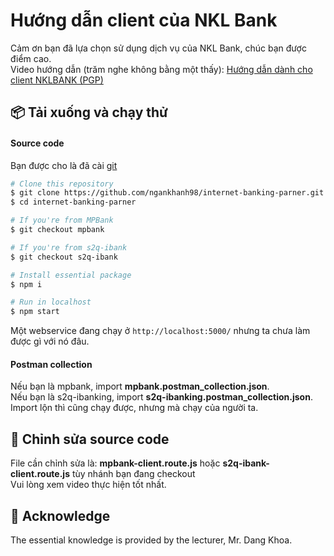 # Hướng dẫn client của NKL Bank
Cảm ơn bạn đã lựa chọn sử dụng dịch vụ của NKL Bank, chúc bạn được điểm cao.<br>
Video hướng dẫn (trăm nghe không bằng một thấy): [Hướng dẫn dành cho client NKLBANK (PGP)](https://youtu.be/lMOxCBtjNGM)
## 📦 Tải xuống và chạy thử
#### Source code

Bạn được cho là đã cài [git](https://git-scm.com/)

```bash
# Clone this repository
$ git clone https://github.com/ngankhanh98/internet-banking-parner.git
$ cd internet-banking-parner

# If you're from MPBank
$ git checkout mpbank

# If you're from s2q-ibank
$ git checkout s2q-ibank

# Install essential package
$ npm i

# Run in localhost
$ npm start
```
Một webservice đang chạy ở `http://localhost:5000/` nhưng ta chưa làm được gì với nó đâu.

#### Postman collection
Nếu bạn là mpbank, import **mpbank.postman_collection.json**.<br>
Nếu bạn là s2q-ibanking, import **s2q-ibanking.postman_collection.json**. Import lộn thì cũng chạy được, nhưng mà chạy của người ta.

## 🎯 Chỉnh sửa source code
File cần chỉnh sửa là: **mpbank-client.route.js** hoặc **s2q-ibank-client.route.js** tùy nhánh bạn đang checkout<br>
Vui lòng xem video thực hiện tốt nhất.

## 🙏 Acknowledge
The essential knowledge is provided by the lecturer, Mr. Dang Khoa.
